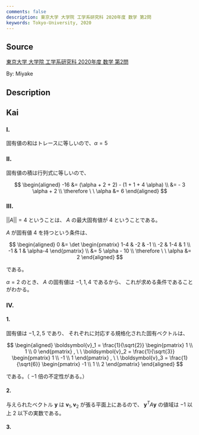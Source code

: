 ```yaml
---
comments: false
description: 東京大学 大学院 工学系研究科 2020年度 数学 第2問
keywords: Tokyo-University, 2020
---
```


## **Source**
[東京大学 大学院 工学系研究科 2020年度 数学 第2問](https://www.t.u-tokyo.ac.jp/soe/admission/general-past)

By: Miyake

## **Description**

## **Kai**
### I.
固有値の和はトレースに等しいので、$\alpha = 5$

### II.
固有値の積は行列式に等しいので、

$$
\begin{aligned}
-16
&= (\alpha + 2 + 2) - (1 + 1 + 4 \alpha)
\\
&= - 3 \alpha + 2
\\
\therefore \ \ 
\alpha &= 6
\end{aligned}
$$

### III.
$||A||=4$ ということは、 $A$ の最大固有値が $4$ ということである。

$A$ が固有値 $4$ を持つという条件は、

$$
\begin{aligned}
0
&= \det \begin{pmatrix}
1-4 & -2 & -1 \\ -2 & 1-4 & 1 \\ -1 & 1 & \alpha-4
\end{pmatrix}
\\
&= 5 \alpha - 10
\\
\therefore \ \ 
\alpha &= 2
\end{aligned}
$$

である。

$\alpha=2$ のとき、 $A$ の固有値は $-1, 1, 4$ であるから、
これが求める条件であることがわかる。

### IV.
#### 1.
固有値は $-1, 2, 5$ であり、
それぞれに対応する規格化された固有ベクトルは、

$$
\begin{aligned}
\boldsymbol{v}_1
= \frac{1}{\sqrt{2}} \begin{pmatrix} 1 \\ 1 \\ 0 \end{pmatrix}
, \ \ 
\boldsymbol{v}_2
= \frac{1}{\sqrt{3}} \begin{pmatrix} 1 \\ -1 \\ 1 \end{pmatrix}
, \ \ 
\boldsymbol{v}_3
= \frac{1}{\sqrt{6}} \begin{pmatrix} -1 \\ 1 \\ 2 \end{pmatrix}
\end{aligned}
$$

である。（ $-1$ 倍の不定性がある。）

#### 2.
与えられたベクトル $\boldsymbol{y}$ は
$\boldsymbol{v}_1, \boldsymbol{v}_2$ が張る平面上にあるので、
$\boldsymbol{y}^T A \boldsymbol{y}$ の値域は
$-1$ 以上 $2$ 以下の実数である。

#### 3.